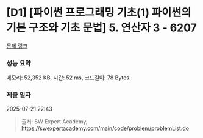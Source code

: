 # [D1] [파이썬 프로그래밍 기초(1) 파이썬의 기본 구조와 기초 문법] 5. 연산자 3 - 6207 

[문제 링크](https://swexpertacademy.com/main/code/problem/problemDetail.do?contestProbId=AWcU6lua4hoDFAU4) 

### 성능 요약

메모리: 52,352 KB, 시간: 52 ms, 코드길이: 78 Bytes

### 제출 일자

2025-07-21 22:43



> 출처: SW Expert Academy, https://swexpertacademy.com/main/code/problem/problemList.do
